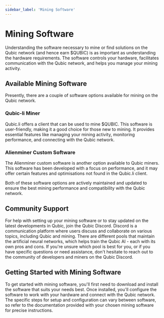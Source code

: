 ```yaml
---
sidebar_label: 'Mining Software'
---
```


# Mining Software

Understanding the software necessary to mine or find solutions on the Qubic network (and hence earn $QUBIC) is as important as understanding the hardware requirements. The software controls your hardware, facilitates communication with the Qubic network, and helps you manage your mining activity.

## Available Mining Software

Presently, there are a couple of software options available for mining on the Qubic network.

### Qubic-li Miner
Qubic.li offers a client that can be used to mine $QUBIC. This software is user-friendly, making it a good choice for those new to mining. It provides essential features like managing your mining activity, monitoring performance, and connecting with the Qubic network.

### Alienminer Custom Software
The Alienminer custom software is another option available to Qubic miners. This software has been developed with a focus on performance, and it may offer certain features and optimisations not found in the Qubic.li client.

Both of these software options are actively maintained and updated to ensure the best mining performance and compatibility with the Qubic network.

## Community Support
For help with setting up your mining software or to stay updated on the latest developments in Qubic, join the Qubic Discord. Discord is a communication platform where users discuss and collaborate on various topics, including Qubic and mining. There are different pools that maintain the artificial neural networks, which helps train the Qubic AI - each with its own pros and cons. If you're unsure which pool is best for you, or if you have specific questions or need assistance, don't hesitate to reach out to the community of developers and miners on the Qubic Discord.

## Getting Started with Mining Software

To get started with mining software, you'll first need to download and install the software that suits your needs best. Once installed, you'll configure the software to work with your hardware and connect with the Qubic network. The specific steps for setup and configuration can vary between software, so refer to the documentation provided with your chosen mining software for precise instructions.
